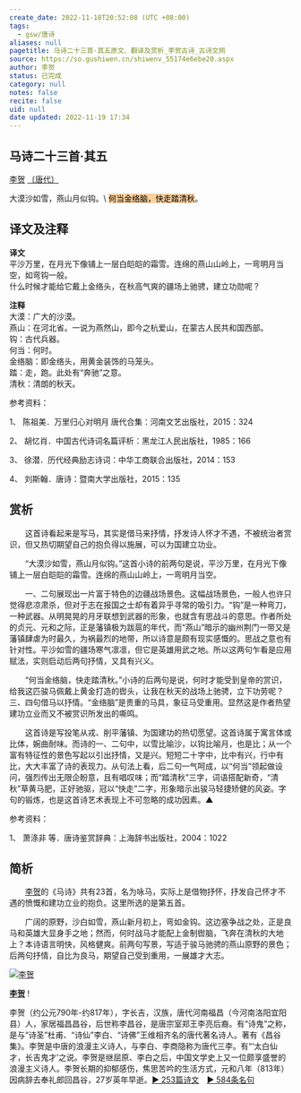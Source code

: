 ```yaml
---
create_date: 2022-11-18T20:52:08 (UTC +08:00)
tags:
  - gsw/唐诗
aliases: null
pagetitle: 马诗二十三首·其五原文、翻译及赏析_李贺古诗_古诗文网
source: https://so.gushiwen.cn/shiwenv_55174e6ebe20.aspx
author: 李贺
status: 已完成
category: null
notes: false
recite: false
uid: null
date updated: 2022-11-19 17:34
---
```


## 马诗二十三首·其五

[李贺](https://so.gushiwen.cn/authorv_74d46d599f15.aspx) [〔唐代〕](https://so.gushiwen.cn/shiwens/default.aspx?cstr=%e5%94%90%e4%bb%a3)

大漠沙如雪，燕山月似钩。\ <mark style="background: #FFB86CA6;">何当金络脑，快走踏清秋</mark>。

## 译文及注释

**译文**\
平沙万里，在月光下像铺上一层白皑皑的霜雪。连绵的燕山山岭上，一弯明月当空，如弯钩一般。\
什么时候才能给它戴上金络头，在秋高气爽的疆场上驰骋，建立功勋呢？

**注释**\
大漠：广大的沙漠。\
燕山：在河北省。一说为燕然山，即今之杭爱山，在蒙古人民共和国西部。\
钩：古代兵器。\
何当：何时。\
金络脑：即金络头，用黄金装饰的马笼头。\
踏：走，跑。此处有“奔驰”之意。\
清秋：清朗的秋天。

参考资料：

1、 陈祖美．万里归心对明月 唐代合集：河南文艺出版社，2015：324

2、 胡忆肖．中国古代诗词名篇评析：黑龙江人民出版社，1985：166

3、 徐潜．历代经典励志诗词：中华工商联合出版社，2014：153

4、 刘斯翰．唐诗：暨南大学出版社，2015：135

## 赏析

　　这首诗看起来是写马，其实是借马来抒情，抒发诗人怀才不遇，不被统治者赏识，但又热切期望自己的抱负得以施展，可以为国建立功业。

　　“大漠沙如雪，燕山月似钩。”这首小诗的前两句是说，平沙万里，在月光下像铺上一层白皑皑的霜雪。连绵的燕山山岭上，一弯明月当空。

　　一、二句展现出一片富于特色的边疆战场景色。这幅战场景色，一般人也许只觉得悲凉肃杀，但对于志在报国之士却有着异乎寻常的吸引力。“钩”是一种弯刀，一种武器。从明晃晃的月牙联想到武器的形象，也就含有思战斗的意思。作者所处的贞元、元和之际，正是藩镇极为跋扈的年代，而“燕山”暗示的幽州荆门一带又是藩镇肆虐为时最久，为祸最烈的地带，所以诗意是颇有现实感慨的。思战之意也有针对性。平沙如雪的疆场寒气凛凛，但它是英雄用武之地。所以这两句乍看是应用赋法，实则启动后两句抒情，又具有兴义。

　　“何当金络脑，快走踏清秋。”小诗的后两句是说，何时才能受到皇帝的赏识，给我这匹骏马佩戴上黄金打造的辔头，让我在秋天的战场上驰骋，立下功劳呢？三、四句借马以抒情。“金络脑”是贵重的马具，象征马受重用。显然这是作者热望建功立业而又不被赏识所发出的嘶鸣。

　　这首诗是写投笔从戎、削平藩镇、为国建功的热切愿望。这首诗属于寓言体或比体，婉曲耐味。而诗的一、二句中，以雪比喻沙，以钩比喻月，也是比；从一个富有特征性的景色写起以引出抒情，又是兴。短短二十字中，比中有兴，行中有比，大大丰富了诗的表现力。从句法上看，后二句一气呵成，以“何当”领起做设问，强烈传出无限企盼意，且有唱叹味；而“踏清秋”三字，词语搭配新奇，“清秋”草黄马肥，正好驰驱，冠以“快走”二字，形象暗示出骏马轻捷矫健的风姿。字句的锻炼，也是这首诗艺术表现上不可忽略的成功因素。▲

参考资料：

1、 萧涤非 等．唐诗鉴赏辞典：上海辞书出版社，2004：1022

## 简析

　　[李贺](https://so.gushiwen.cn/authorv_74d46d599f15.aspx)的《马诗》共有23首，名为咏马，实际上是借物抒怀，抒发自己怀才不遇的愤慨和建功立业的抱负。这里所选的是第五首。

　　广阔的原野，沙白如雪，燕山新月初上，弯如金钩。这边塞争战之处，正是良马和英雄大显身手之地；然而，何时战马才能配上金制辔脑，飞奔在清秋的大地上？本诗语言明快，风格健爽。前两句写景，写适于骏马驰骋的燕山原野的景色；后两句抒情，自比为良马，期望自己受到重用，一展雄才大志。

[![李贺](https://song.gushiwen.cn/authorImg/lihe.jpg)](https://so.gushiwen.cn/authorv_74d46d599f15.aspx)

[**李贺**](https://so.gushiwen.cn/authorv_74d46d599f15.aspx) !

李贺（约公元790年-约817年），字长吉，汉族，唐代河南福昌（今河南洛阳宜阳县）人，家居福昌昌谷，后世称李昌谷，是唐宗室郑王李亮后裔。有“诗鬼”之称，是与“诗圣”杜甫、“诗仙”李白、“诗佛”王维相齐名的唐代著名诗人。著有《昌谷集》。李贺是中唐的浪漫主义诗人，与李白、李商隐称为唐代三李。有“‘太白仙才，长吉鬼才’之说。李贺是继屈原、李白之后，中国文学史上又一位颇享盛誉的浪漫主义诗人。李贺长期的抑郁感伤，焦思苦吟的生活方式，元和八年（813年）因病辞去奉礼郎回昌谷，27岁英年早逝。[► 253篇诗文](https://so.gushiwen.cn/shiwens/default.aspx?astr=%e6%9d%8e%e8%b4%ba)　[► 584条名句](https://so.gushiwen.cn/mingjus/default.aspx?astr=%e6%9d%8e%e8%b4%ba)
